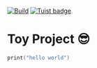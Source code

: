 [![Build](https://github.com/wooky83/ToySwiftUI/actions/workflows/swift.yml/badge.svg)](https://github.com/wooky83/ToySwiftUI/actions/workflows/swift.yml)
[![Tuist badge](https://img.shields.io/badge/Powered%20by-Tuist-blue)](https://tuist.io)
# Toy Project :sunglasses:
```swift
print("hello world")
```
